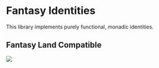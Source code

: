 # Fantasy Identities

This library implements purely functional, monadic identities.

## Fantasy Land Compatible

[
  ![](https://raw.github.com/fantasyland/fantasy-land/master/logo.png)
](https://github.com/fantasyland/fantasy-land)